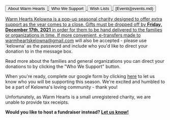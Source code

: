 <head>
  <link rel=“stylesheet” href=“assets/css/style.scss”>
</head>

<a href="pdfs/about.pdf" target="_blank">
<button type="button">About Warm Hearts</button>
<a href="pdfs/Warm Hearts Holiday Charity.pdf" target="_blank">
<button type="button">Who We Support</button>
<a href="pdfs/WH Gift Card Suggestions.pdf" target="_blank">
<button type="button">Wish Lists</button>
<button type="button">[Events](events.md)</button>


Warm Hearts Kelowna is a pop-up seasonal charity designed to offer extra support as the year comes to a close. Gifts must be dropped off by **Friday, December 17th, 2021** in order for them to be hand delivered to the families or organizations in time. If more convenient, e-transfers made to warmheartskelowna@gmail.com will also be accepted - please use 'kelowna' as the password and include who you'd like to direct your donation to in the message box.

Read more about the families and general organizations you can direct your donations to by clicking the "Who We Support" button. 

When you're ready, complete our google form by clicking [here](https://forms.gle/Dno15Jz4uVionoqx7) to let us know who you will be supporting this season. We're excited and humbled to be a part of Kelowna's loving community - thank you!
  
Unfortunately, as Warm Hearts is a small unregistered charity, we are unable to provide tax receipts.
  
**Would you like to host a fundraiser instead? [Let us know!](mailto:warmheartskelowna@gmail.com)**

 
